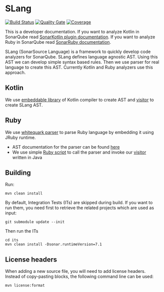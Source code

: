 # SLang

[![Build Status](https://travis-ci.org/SonarSource/slang.svg?branch=master)](https://travis-ci.org/SonarSource/slang)
[![Quality Gate](https://next.sonarqube.com/sonarqube/api/project_badges/measure?project=org.sonarsource.slang%3Aslang&metric=alert_status)](https://next.sonarqube.com/sonarqube/dashboard?id=org.sonarsource.slang%3Aslang) [![Coverage](https://next.sonarqube.com/sonarqube/api/project_badges/measure?project=org.sonarsource.slang%3Aslang&metric=coverage)](https://next.sonarqube.com/sonarqube/component_measures/domain/Coverage?id=org.sonarsource.slang%3Aslang)

This is a developer documentation. If you want to analyze Kotlin in SonarQube read [SonarKotlin plugin documentation](https://docs.sonarqube.org/display/PLUG/SonarKotlin). 
If you want to analyze Ruby in SonarQube read [SonarRuby documentation](https://docs.sonarqube.org/display/PLUG/SonarRuby).

SLang (SonarSource Language) is a framework to quickly develop code analyzers for SonarQube. SLang defines language agnostic AST. Using this AST
we can develop simple syntax based rules. Then we use parser for real language to create this AST. Currently Kotlin and Ruby 
analyzers use this approach.

## Kotlin

We use [embeddable library](https://search.maven.org/artifact/org.jetbrains.kotlin/kotlin-compiler-embeddable/1.2.61/jar) of Kotlin compiler to create AST and [visitor](sonar-kotlin-plugin/src/main/java/org/sonarsource/kotlin/converter/KotlinTreeVisitor.java) to create SLang AST.

## Ruby

We use [whitequark parser](https://github.com/whitequark/parser) to parse Ruby language by embedding it using JRuby runtime.

* AST documentation for the parser can be found [here](https://github.com/whitequark/parser/blob/master/doc/AST_FORMAT.md)
* We use simple [Ruby script](sonar-ruby-plugin/src/main/resources/whitequark_parser_init.rb) to call the parser and invoke our [visitor](sonar-ruby-plugin/src/main/java/org/sonarsource/ruby/converter/RubyVisitor.java) written in Java 

## Building

Run:

    mvn clean install

By default, Integration Tests (ITs) are skipped during build.
If you want to run them, you need first to retrieve the related projects which are used as input:

    git submodule update --init

Then run the ITs

    cd its
    mvn clean install -Dsonar.runtimeVersion=7.1

## License headers

When adding a new source file, you will need to add license headers. Instead of copy-pasting blocks, the following command line can be used:

    mvn license:format
